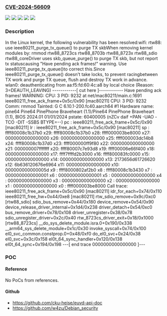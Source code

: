 ### [CVE-2024-56609](https://cve.mitre.org/cgi-bin/cvename.cgi?name=CVE-2024-56609)
![](https://img.shields.io/static/v1?label=Product&message=Linux&color=blue)
![](https://img.shields.io/static/v1?label=Version&message=&color=brightgreen)
![](https://img.shields.io/static/v1?label=Version&message=5.2%20&color=brightgreen)
![](https://img.shields.io/static/v1?label=Version&message=e3037485c68ec1a299ff41160d8fedbd4abc29b9%20&color=brightgreen)
![](https://img.shields.io/static/v1?label=Vulnerability&message=n%2Fa&color=blue)

### Description

In the Linux kernel, the following vulnerability has been resolved:wifi: rtw88: use ieee80211_purge_tx_queue() to purge TX skbWhen removing kernel modules by:   rmmod rtw88_8723cs rtw88_8703b rtw88_8723x rtw88_sdio rtw88_coreDriver uses skb_queue_purge() to purge TX skb, but not report tx statuscausing "Have pending ack frames!" warning. Use ieee80211_purge_tx_queue()to correct this.Since ieee80211_purge_tx_queue() doesn't take locks, to prevent racingbetween TX work and purge TX queue, flush and destroy TX work in advance.   wlan0: deauthenticating from aa:f5:fd:60:4c:a8 by local     choice (Reason: 3=DEAUTH_LEAVING)   ------------[ cut here ]------------   Have pending ack frames!   WARNING: CPU: 3 PID: 9232 at net/mac80211/main.c:1691       ieee80211_free_ack_frame+0x5c/0x90 [mac80211]   CPU: 3 PID: 9232 Comm: rmmod Tainted: G         C       6.10.1-200.fc40.aarch64 #1   Hardware name: pine64 Pine64 PinePhone Braveheart      (1.1)/Pine64 PinePhone Braveheart (1.1), BIOS 2024.01 01/01/2024   pstate: 60400005 (nZCv daif +PAN -UAO -TCO -DIT -SSBS BTYPE=--)   pc : ieee80211_free_ack_frame+0x5c/0x90 [mac80211]   lr : ieee80211_free_ack_frame+0x5c/0x90 [mac80211]   sp : ffff80008c1b37b0   x29: ffff80008c1b37b0 x28: ffff000003be8000 x27: 0000000000000000   x26: 0000000000000000 x25: ffff000003dc14b8 x24: ffff80008c1b37d0   x23: ffff000000ff9f80 x22: 0000000000000000 x21: 000000007fffffff   x20: ffff80007c7e93d8 x19: ffff00006e66f400 x18: 0000000000000000   x17: ffff7ffffd2b3000 x16: ffff800083fc0000 x15: 0000000000000000   x14: 0000000000000000 x13: 2173656d61726620 x12: 6b636120676e6964   x11: 0000000000000000 x10: 000000000000005d x9 : ffff8000802af2b0   x8 : ffff80008c1b3430 x7 : 0000000000000001 x6 : 0000000000000001   x5 : 0000000000000000 x4 : 0000000000000000 x3 : 0000000000000000   x2 : 0000000000000000 x1 : 0000000000000000 x0 : ffff000003be8000   Call trace:    ieee80211_free_ack_frame+0x5c/0x90 [mac80211]    idr_for_each+0x74/0x110    ieee80211_free_hw+0x44/0xe8 [mac80211]    rtw_sdio_remove+0x9c/0xc0 [rtw88_sdio]    sdio_bus_remove+0x44/0x180    device_remove+0x54/0x90    device_release_driver_internal+0x1d4/0x238    driver_detach+0x54/0xc0    bus_remove_driver+0x78/0x108    driver_unregister+0x38/0x78    sdio_unregister_driver+0x2c/0x40    rtw_8723cs_driver_exit+0x18/0x1000 [rtw88_8723cs]    __do_sys_delete_module.isra.0+0x190/0x338    __arm64_sys_delete_module+0x1c/0x30    invoke_syscall+0x74/0x100    el0_svc_common.constprop.0+0x48/0xf0    do_el0_svc+0x24/0x38    el0_svc+0x3c/0x158    el0t_64_sync_handler+0x120/0x138    el0t_64_sync+0x194/0x198   ---[ end trace 0000000000000000 ]---

### POC

#### Reference
No PoCs from references.

#### Github
- https://github.com/cku-heise/euvd-api-doc
- https://github.com/w4zu/Debian_security

